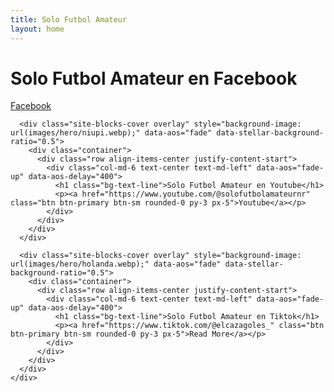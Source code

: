 ```yaml
---
title: Solo Futbol Amateur
layout: home
---
```


  <div class="slide-one-item home-slider owl-carousel">
      <div class="site-blocks-cover overlay" style="background-image: url(images/hero/aguilapi.webp);" data-aos="fade" data-stellar-background-ratio="0.5">
        <div class="container">
          <div class="row align-items-center justify-content-start">
            <div class="col-md-6 text-center text-md-left" data-aos="fade-up" data-aos-delay="400">
              <h1 class="bg-text-line">Solo Futbol Amateur en Facebook</h1>
              <p><a href="https://www.facebook.com/@solofutbolamateurnr" class="btn btn-primary btn-sm rounded-0 py-3 px-5">Facebook</a></p>
            </div>
          </div>
        </div>
      </div>

      <div class="site-blocks-cover overlay" style="background-image: url(images/hero/niupi.webp);" data-aos="fade" data-stellar-background-ratio="0.5">
        <div class="container">
          <div class="row align-items-center justify-content-start">
            <div class="col-md-6 text-center text-md-left" data-aos="fade-up" data-aos-delay="400">
              <h1 class="bg-text-line">Solo Futbol Amateur en Youtube</h1>
              <p><a href="https://www.youtube.com/@solofutbolamateurnr" class="btn btn-primary btn-sm rounded-0 py-3 px-5">Youtube</a></p>
            </div>
          </div>
        </div>
      </div>

      <div class="site-blocks-cover overlay" style="background-image: url(images/hero/holanda.webp);" data-aos="fade" data-stellar-background-ratio="0.5">
        <div class="container">
          <div class="row align-items-center justify-content-start">
            <div class="col-md-6 text-center text-md-left" data-aos="fade-up" data-aos-delay="400">
              <h1 class="bg-text-line">Solo Futbol Amateur en Tiktok</h1>
              <p><a href="https://www.tiktok.com/@elcazagoles_" class="btn btn-primary btn-sm rounded-0 py-3 px-5">Read More</a></p>
            </div>
          </div>
        </div>
      </div>
    </div>
